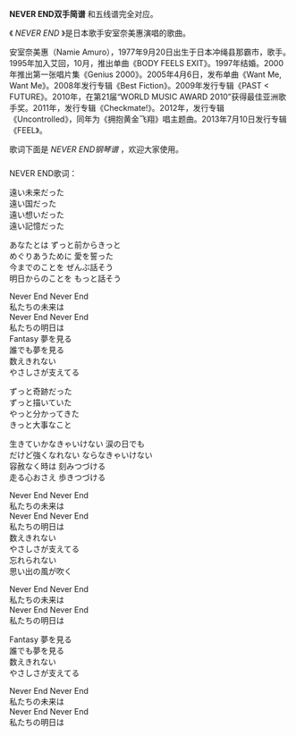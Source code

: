 

**NEVER END双手简谱** 和五线谱完全对应。

《 _NEVER END_ 》是日本歌手安室奈美惠演唱的歌曲。

安室奈美惠（Namie Amuro），1977年9月20日出生于日本冲绳县那霸市，歌手。1995年加入艾回，10月，推出单曲《BODY FEELS
EXIT》。1997年结婚。2000年推出第一张唱片集《Genius 2000》。2005年4月6日，发布单曲《Want Me, Want
Me》。2008年发行专辑《Best Fiction》。2009年发行专辑《PAST < FUTURE》。2010年，在第21届“WORLD MUSIC
AWARD
2010”获得最佳亚洲歌手奖。2011年，发行专辑《Checkmate!》。2012年，发行专辑《Uncontrolled》，同年为《拥抱黄金飞翔》唱主题曲。2013年7月10日发行专辑《FEEL》。

歌词下面是 _NEVER END钢琴谱_ ，欢迎大家使用。

###  
NEVER END歌词：

遠い未来だった  
遠い国だった  
遠い想いだった  
遠い記憶だった

あなたとは ずっと前からきっと  
めぐりあうために 愛を誓った  
今までのことを ぜんぶ話そう  
明日からのことを もっと話そう

Never End Never End  
私たちの未来は  
Never End Never End  
私たちの明日は  
Fantasy 夢を見る  
誰でも夢を見る  
数えきれない  
やさしさが支えてる

ずっと奇跡だった  
ずっと描いていた  
やっと分かってきた  
きっと大事なこと

生きていかなきゃいけない 涙の日でも  
だけど強くなれない ならなきゃいけない  
容赦なく時は 刻みつづける  
走る心おさえ 歩きつづける

Never End Never End  
私たちの未来は  
Never End Never End  
私たちの明日は  
数えきれない  
やさしさが支えてる  
忘れられない  
思い出の風が吹く

Never End Never End  
私たちの未来は  
Never End Never End  
私たちの明日は

Fantasy 夢を見る  
誰でも夢を見る  
数えきれない  
やさしさが支えてる

Never End Never End  
私たちの未来は  
Never End Never End  
私たちの明日は

  

